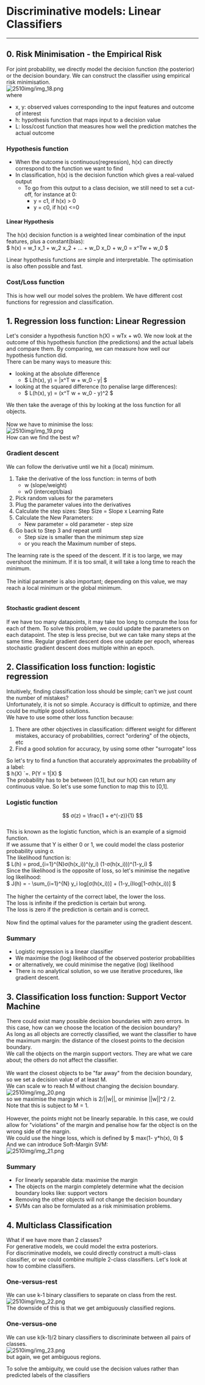 # Discriminative models: Linear Classifiers

---
## 0. Risk Minimisation - the Empirical Risk
For joint probability, we directly model the decision function (the posterior) or the decision boundary.
We can construct the classifier using empirical risk minimisation.<br>
![2510img/img_18.png](2510img/img_18.png)<br>
where
- x, y: observed values corresponding to the input features and outcome of interest
- h: hypothesis function that maps input to a decision value
- L: loss/cost function that measures how well the prediction matches the actual outcome

### Hypothesis function
- When the outcome is continuous(regression), h(x) can directly correspond to the function we want to find
- In classification, h(x) is the decision function which gives a real-valued output
  - To go from this output to a class decision, we still need to set a cut-off, for instance at 0:
    - y = c1, if h(x) > 0
    - y = c0, if h(x) <=0

#### Linear Hypothesis
The h(x) decision function is a weighted linear combination of the input features, plus a constant(bias): <br>
$ h(x) = w_1 x_1 + w_2 x_2 + ... + w_D x_D + w_0 = x^Tw + w_0 $ <br>

Linear hypothesis functions are simple and interpretable. The optimisation is also often possible and fast.<br>


### Cost/Loss function
This is how well our model solves the problem. We have different cost functions for regression and classification.


## 1. Regression loss function: Linear Regression
Let's consider a hypothesis function h(X) = wTx + w0. We now look at the outcome of this hypothesis function (the predictions) and the actual labels and compare them.
By comparing, we can measure how well our hypothesis function did. <br>
There can be many ways to measure this:
- looking at the absolute difference
  - $ L(h(x), y) = |x^T w + w_0 - y| $
- looking at the squared difference (to penalise large differences):
  - $ L(h(x), y) = (x^T w + w_0 - y)^2 $

We then take the average of this by looking at the loss function for all objects. <br>
<br>
Now we have to minimise the loss:<br>
![2510img/img_19.png](2510img/img_19.png)<br>
How can we find the best w?

### Gradient descent
We can follow the derivative until we hit a (local) minimum.

1. Take the derivative of the loss function: in terms of both
   - w (slope/weight)
   - w0 (intercept/bias)
2. Pick random values for the parameters
3. Plug the parameter values into the derivatives
4. Calculate the step sizes: Step Size = Slope x Learning Rate
5. Calculate the New Parameters:
   - New parameter = old parameter - step size
6. Go back to Step 3 and repeat until
   - Step size is smaller than the minimum step size
   - or you reach the Maximum number of steps.

The learning rate is the speed of the descent. If it is too large, we may overshoot the minimum.
If it is too small, it will take a long time to reach the minimum.<br>
<br>
The initial parameter is also important; depending on this value, we may reach a local minimum or the global minimum.
<br><br>
#### Stochastic gradient descent
If we have too many datapoints, it may take too long to compute the loss for each of them. To solve this problem, we could update the parameters on each datapoint.
The step is less precise, but we can take many steps at the same time. Regular gradient descent does one update per epoch, whereas stochastic gradient descent does multiple within an epoch.

## 2. Classification loss function: logistic regression
Intuitively, finding classification loss should be simple; can't we just count the number of mistakes?<br>
Unfortunately, it is not so simple. Accuracy is difficult to optimize, and there could be multiple good solutions.<br>
We have to use some other loss function because:
1. There are other objectives in classification: different weight for different mistakes, accuracy of probabilities, correct "ordering" of the objects, etc
2. Find a good solution for accuracy, by using some other "surrogate" loss

So let's try to find a function that accurately approximates the probability of a label:<br>
$ h(X) `=. P(Y = 1|X) $<br>
The probability has to be between [0,1], but our h(X) can return any continuous value. So let's use some function to map this to [0,1].

### Logistic function
$$ σ(z) = \frac{1 + e^(-z)}{1} $$<br>
This is known as the logistic function, which is an example of a sigmoid function.<br>
If we assume that Y is either 0 or 1, we could model the class posterior probability using σ.<br>
The likelihood function is:<br>
$ L(h) = prod_{i=1}^{N}σ(h(x_i))^(y_i) (1-σ(h(x_i)))^(1-y_i) $
<br> Since the likelihood is the opposite of loss, so let's minimise the negative log likelihood:<br>
$ J(h) = - \sum_{i=1}^{N} y_i log[σ(h(x_i))] + (1-y_i)log[1-σ(h(x_i))] $<br>
<br>
The higher the certainty of the correct label, the lower the loss.<br>
The loss is infinite if the prediction is certain but wrong.<br>
The loss is zero if the prediction is certain and is correct.<br>
<br>
Now find the optimal values for the parameter using the gradient descent.

### Summary
- Logistic regression is a linear classifier
- We maximise the (log) likelihood of the observed posterior probabilities
- or alternatively, we could minimise the negative (log) likelihood
- There is no analytical solution, so we use iterative procedures, like gradient descent.

## 3. Classification loss function: Support Vector Machine
There could exist many possible decision boundaries with zero errors. In this case, how can we choose the location of the decision boundary?<br>
As long as all objects are correctly classified, we want the classifier to have the maximum margin: the distance of the closest points to the decision boundary.<br>
We call the objects on the margin support vectors. They are what we care about; the others do not affect the classifier.<br>
<br>
We want the closest objects to be "far away" from the decision boundary, so we set a decision value of at least M.<br>
We can scale w to reach M without changing the decision boundary. <br>
![2510img/img_20.png](2510img/img_20.png)<br>
so we maximise the margin which is 2/||w||, or minimise ||w||^2 / 2.<br>
Note that this is subject to M = 1.<br>
<br>
However, the points might not be linearly separable. In this case, we could allow for "violations" of the margin and penalise how far the object is on the wrong side of the margin.<br>
We could use the hinge loss, which is defined by $ max(1- y*h(x), 0) $<br>
And we can introduce Soft-Margin SVM:<br>
![2510img/img_21.png](2510img/img_21.png)<br>

### Summary
- For linearly separable data: maximise the margin
- The objects on the margin completely determine what the decision boundary looks like: support vectors
- Removing the other objects will not change the decision boundary
- SVMs can also be formulated as a risk minimisation problems.

## 4. Multiclass Classification
What if we have more than 2 classes? <br>
For generative models, we could model the extra posteriors.<br>
For discriminative models, we could directly construct a multi-class classifier, or we could combine multiple 2-class classifiers. Let's look at how to combine classifiers.

### One-versus-rest
We can use k-1 binary classifiers to separate on class from the rest.<br>
![2510img/img_22.png](2510img/img_22.png)<br>
The downside of this is that we get ambiguously classified regions.

### One-versus-one
We can use k(k-1)/2 binary classifiers to discriminate between all pairs of classes.<br>
![2510img/img_23.png](2510img/img_23.png)<br>
but again, we get ambiguous regions.<br>

To solve the ambiguity, we could use the decision values rather than predicted labels of the classifiers